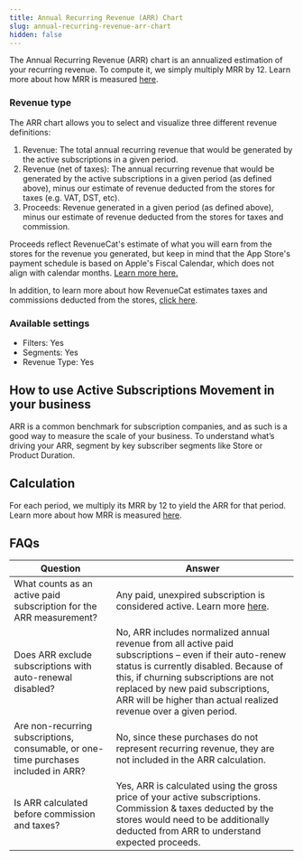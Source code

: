 ```yaml
---
title: Annual Recurring Revenue (ARR) Chart
slug: annual-recurring-revenue-arr-chart
hidden: false
---
```


The Annual Recurring Revenue (ARR) chart is an annualized estimation of your recurring revenue. To compute it, we simply multiply MRR by 12. Learn more about how MRR is measured [here](/dashboard-and-metrics/charts/monthly-recurring-revenue-mrr-chart).

### Revenue type

The ARR chart allows you to select and visualize three different revenue definitions:

1. Revenue: The total annual recurring revenue that would be generated by the active subscriptions in a given period.
2. Revenue (net of taxes): The annual recurring revenue that would be generated by the active subscriptions in a given period (as defined above), minus our estimate of revenue deducted from the stores for taxes (e.g. VAT, DST, etc).
3. Proceeds: Revenue generated in a given period (as defined above), minus our estimate of revenue deducted from the stores for taxes and commission.

Proceeds reflect RevenueCat's estimate of what you will earn from the stores for the revenue you generated, but keep in mind that the App Store's payment schedule is based on Apple's Fiscal Calendar, which does not align with calendar months. [Learn more here.](https://www.revenuecat.com/blog/growth/apple-fiscal-calendar-year-payment-dates/)

In addition, to learn more about how RevenueCat estimates taxes and commissions deducted from the stores, [click here](/dashboard-and-metrics/taxes-and-commissions).

### Available settings

- Filters: Yes
- Segments: Yes
- Revenue Type: Yes

## How to use Active Subscriptions Movement in your business

ARR is a common benchmark for subscription companies, and as such is a good way to measure the scale of your business. To understand what’s driving your ARR, segment by key subscriber segments like Store or Product Duration.

## Calculation

For each period, we multiply its MRR by 12 to yield the ARR for that period. Learn more about how MRR is measured [here](/dashboard-and-metrics/charts/monthly-recurring-revenue-mrr-chart).

## FAQs

| Question                                                                            | Answer                                                                                                                                                                                                                                                                                             |
| ----------------------------------------------------------------------------------- | -------------------------------------------------------------------------------------------------------------------------------------------------------------------------------------------------------------------------------------------------------------------------------------------------- |
| What counts as an active paid subscription for the ARR measurement?                 | Any paid, unexpired subscription is considered active. Learn more [here](/dashboard-and-metrics/charts/active-subscriptions-chart).                                                                                                                                                                |
| Does ARR exclude subscriptions with auto-renewal disabled?                          | No, ARR includes normalized annual revenue from all active paid subscriptions – even if their auto-renew status is currently disabled. Because of this, if churning subscriptions are not replaced by new paid subscriptions, ARR will be higher than actual realized revenue over a given period. |
| Are non-recurring subscriptions, consumable, or one-time purchases included in ARR? | No, since these purchases do not represent recurring revenue, they are not included in the ARR calculation.                                                                                                                                                                                        |
| Is ARR calculated before commission and taxes?                                      | Yes, ARR is calculated using the gross price of your active subscriptions. Commission & taxes deducted by the stores would need to be additionally deducted from ARR to understand expected proceeds.                                                                                              |
